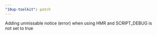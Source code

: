 ```yaml
---
"10up-toolkit": patch
---
```


Adding unmissable notice (error) when using HMR and SCRIPT_DEBUG is not set to true
